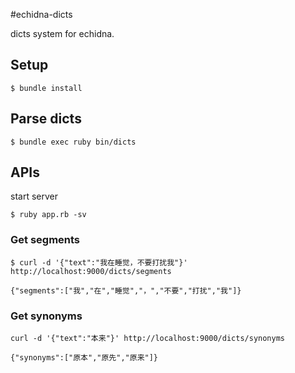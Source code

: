 #echidna-dicts

dicts system for echidna.

## Setup

```
$ bundle install
```

## Parse dicts

```
$ bundle exec ruby bin/dicts
```

## APIs

start server

```
$ ruby app.rb -sv
```

### Get segments

```
$ curl -d '{"text":"我在睡觉，不要打扰我"}' http://localhost:9000/dicts/segments

{"segments":["我","在","睡觉","，","不要","打扰","我"]}
```

### Get synonyms

```
curl -d '{"text":"本来"}' http://localhost:9000/dicts/synonyms

{"synonyms":["原本","原先","原来"]}
```
